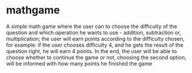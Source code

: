 # mathgame
A simple math game where the user can to choose the difficulty of the question and which operation he wants to use - addition, subtraction or, multiplication; the user will earn points according to the difficulty chosen, for example: if the user chooses difficulty 4, and he gets the result of the question right, he will earn 4 points. In the end, the user will be able to choose whether to continue the game or not, choosing the second option, will be informed with how many points he finished the game
